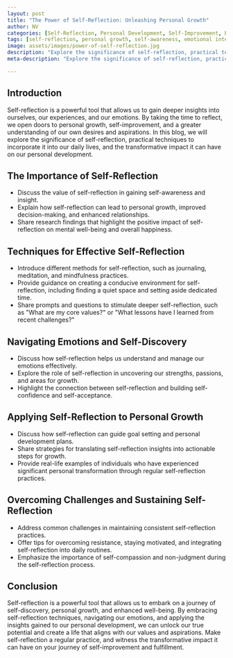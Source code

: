 ```yaml
---
layout: post
title: "The Power of Self-Reflection: Unleashing Personal Growth"
author: NV
categories: [Self-Reflection, Personal Development, Self-Improvement, Emotional Well-being]
tags: [self-reflection, personal growth, self-awareness, emotional intelligence, self-improvement]
image: assets/images/power-of-self-reflection.jpg
description: "Explore the significance of self-reflection, practical techniques to incorporate it into our daily lives, and the transformative impact it can have on our personal development."
meta-description: "Explore the significance of self-reflection, practical techniques to incorporate it into our daily lives, and the transformative impact it can have on our personal development."

---
```


## Introduction

Self-reflection is a powerful tool that allows us to gain deeper insights into ourselves, our experiences, and our emotions. By taking the time to reflect, we open doors to personal growth, self-improvement, and a greater understanding of our own desires and aspirations. In this blog, we will explore the significance of self-reflection, practical techniques to incorporate it into our daily lives, and the transformative impact it can have on our personal development.

## The Importance of Self-Reflection

- Discuss the value of self-reflection in gaining self-awareness and insight.
- Explain how self-reflection can lead to personal growth, improved decision-making, and enhanced relationships.
- Share research findings that highlight the positive impact of self-reflection on mental well-being and overall happiness.

## Techniques for Effective Self-Reflection

- Introduce different methods for self-reflection, such as journaling, meditation, and mindfulness practices.
- Provide guidance on creating a conducive environment for self-reflection, including finding a quiet space and setting aside dedicated time.
- Share prompts and questions to stimulate deeper self-reflection, such as "What are my core values?" or "What lessons have I learned from recent challenges?"

## Navigating Emotions and Self-Discovery

- Discuss how self-reflection helps us understand and manage our emotions effectively.
- Explore the role of self-reflection in uncovering our strengths, passions, and areas for growth.
- Highlight the connection between self-reflection and building self-confidence and self-acceptance.

## Applying Self-Reflection to Personal Growth

- Discuss how self-reflection can guide goal setting and personal development plans.
- Share strategies for translating self-reflection insights into actionable steps for growth.
- Provide real-life examples of individuals who have experienced significant personal transformation through regular self-reflection practices.

## Overcoming Challenges and Sustaining Self-Reflection

- Address common challenges in maintaining consistent self-reflection practices.
- Offer tips for overcoming resistance, staying motivated, and integrating self-reflection into daily routines.
- Emphasize the importance of self-compassion and non-judgment during the self-reflection process.

## Conclusion

Self-reflection is a powerful tool that allows us to embark on a journey of self-discovery, personal growth, and enhanced well-being. By embracing self-reflection techniques, navigating our emotions, and applying the insights gained to our personal development, we can unlock our true potential and create a life that aligns with our values and aspirations. Make self-reflection a regular practice, and witness the transformative impact it can have on your journey of self-improvement and fulfillment.
